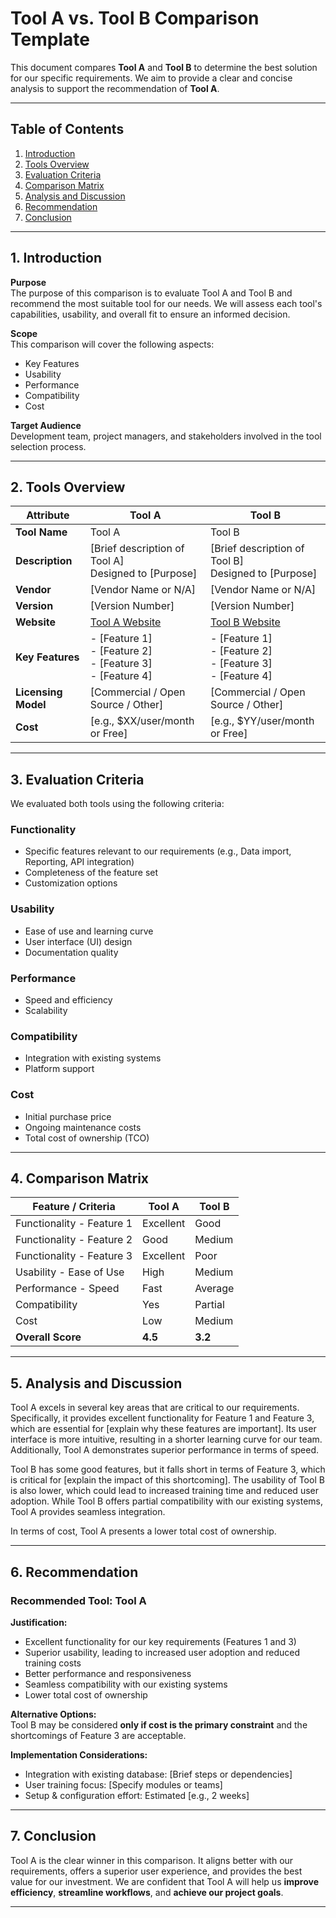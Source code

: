 # Tool A vs. Tool B Comparison Template

This document compares **Tool A** and **Tool B** to determine the best solution for our specific requirements. We aim to provide a clear and concise analysis to support the recommendation of **Tool A**.

---

## Table of Contents

1. [Introduction](#1-introduction)  
2. [Tools Overview](#2-tools-overview)  
3. [Evaluation Criteria](#3-evaluation-criteria)  
4. [Comparison Matrix](#4-comparison-matrix)  
5. [Analysis and Discussion](#5-analysis-and-discussion)  
6. [Recommendation](#6-recommendation)  
7. [Conclusion](#7-conclusion)

---

## 1. Introduction

**Purpose**  
The purpose of this comparison is to evaluate Tool A and Tool B and recommend the most suitable tool for our needs. We will assess each tool's capabilities, usability, and overall fit to ensure an informed decision.

**Scope**  
This comparison will cover the following aspects:
- Key Features
- Usability
- Performance
- Compatibility
- Cost

**Target Audience**  
Development team, project managers, and stakeholders involved in the tool selection process.

---

## 2. Tools Overview

| Attribute           | Tool A                                                   | Tool B                                                   |
|--------------------|-----------------------------------------------------------|-----------------------------------------------------------|
| **Tool Name**       | Tool A                                                   | Tool B                                                   |
| **Description**     | [Brief description of Tool A] <br> Designed to [Purpose] | [Brief description of Tool B] <br> Designed to [Purpose] |
| **Vendor**          | [Vendor Name or N/A]                                     | [Vendor Name or N/A]                                     |
| **Version**         | [Version Number]                                         | [Version Number]                                         |
| **Website**         | [Tool A Website](#)                                      | [Tool B Website](#)                                      |
| **Key Features**    | - [Feature 1] <br> - [Feature 2] <br> - [Feature 3] <br> - [Feature 4] | - [Feature 1] <br> - [Feature 2] <br> - [Feature 3] <br> - [Feature 4] |
| **Licensing Model** | [Commercial / Open Source / Other]                       | [Commercial / Open Source / Other]                       |
| **Cost**            | [e.g., $XX/user/month or Free]                           | [e.g., $YY/user/month or Free]                           |

---

## 3. Evaluation Criteria

We evaluated both tools using the following criteria:

### Functionality
- Specific features relevant to our requirements (e.g., Data import, Reporting, API integration)
- Completeness of the feature set
- Customization options

### Usability
- Ease of use and learning curve
- User interface (UI) design
- Documentation quality

### Performance
- Speed and efficiency
- Scalability

### Compatibility
- Integration with existing systems
- Platform support

### Cost
- Initial purchase price
- Ongoing maintenance costs
- Total cost of ownership (TCO)

---

## 4. Comparison Matrix

| Feature / Criteria         | Tool A   | Tool B   |
|----------------------------|----------|----------|
| Functionality - Feature 1  | Excellent| Good     |
| Functionality - Feature 2  | Good     | Medium   |
| Functionality - Feature 3  | Excellent| Poor     |
| Usability - Ease of Use    | High     | Medium   |
| Performance - Speed        | Fast     | Average  |
| Compatibility              | Yes      | Partial  |
| Cost                       | Low      | Medium   |
| **Overall Score**          | **4.5**  | **3.2**  |

---

## 5. Analysis and Discussion

Tool A excels in several key areas that are critical to our requirements. Specifically, it provides excellent functionality for Feature 1 and Feature 3, which are essential for [explain why these features are important]. Its user interface is more intuitive, resulting in a shorter learning curve for our team. Additionally, Tool A demonstrates superior performance in terms of speed.

Tool B has some good features, but it falls short in terms of Feature 3, which is critical for [explain the impact of this shortcoming]. The usability of Tool B is also lower, which could lead to increased training time and reduced user adoption. While Tool B offers partial compatibility with our existing systems, Tool A provides seamless integration.

In terms of cost, Tool A presents a lower total cost of ownership.

---

## 6. Recommendation

### Recommended Tool: **Tool A**

**Justification:**
- Excellent functionality for our key requirements (Features 1 and 3)
- Superior usability, leading to increased user adoption and reduced training costs
- Better performance and responsiveness
- Seamless compatibility with our existing systems
- Lower total cost of ownership

**Alternative Options:**  
Tool B may be considered **only if cost is the primary constraint** and the shortcomings of Feature 3 are acceptable.

**Implementation Considerations:**
- Integration with existing database: [Brief steps or dependencies]
- User training focus: [Specify modules or teams]
- Setup & configuration effort: Estimated [e.g., 2 weeks]

---

## 7. Conclusion

Tool A is the clear winner in this comparison. It aligns better with our requirements, offers a superior user experience, and provides the best value for our investment. We are confident that Tool A will help us **improve efficiency**, **streamline workflows**, and **achieve our project goals**.

---
